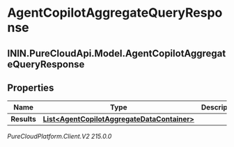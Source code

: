 # AgentCopilotAggregateQueryResponse

## ININ.PureCloudApi.Model.AgentCopilotAggregateQueryResponse

## Properties

|Name | Type | Description | Notes|
|------------ | ------------- | ------------- | -------------|
| **Results** | [**List&lt;AgentCopilotAggregateDataContainer&gt;**](AgentCopilotAggregateDataContainer) |  | [optional] |



_PureCloudPlatform.Client.V2 215.0.0_
